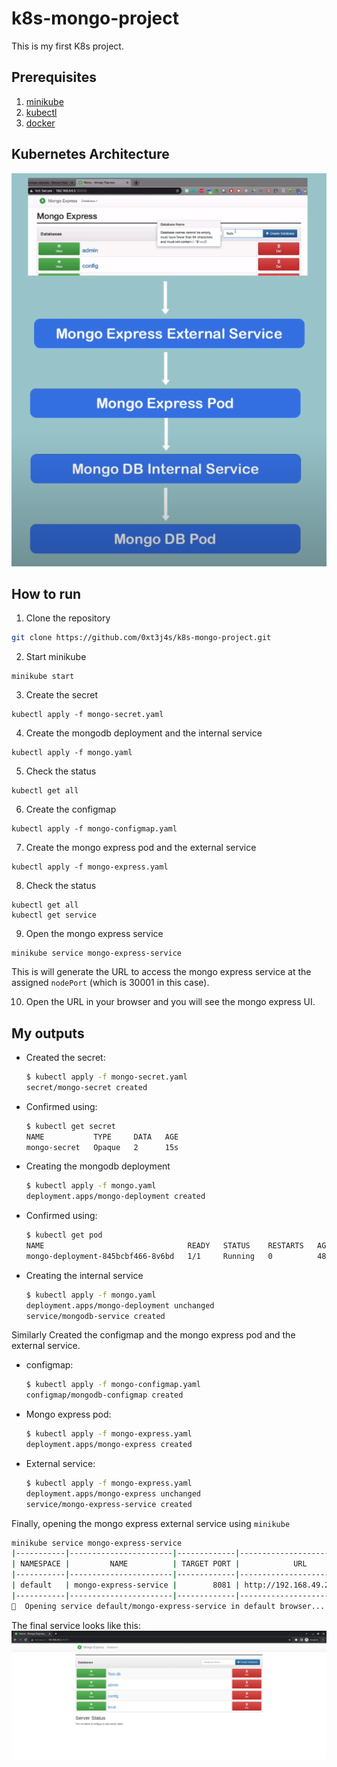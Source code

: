 # k8s-mongo-project

This is my first K8s project.

## Prerequisites
1. [minikube](https://minikube.sigs.k8s.io/docs/start/)
2. [kubectl](https://kubernetes.io/docs/tasks/tools/)
3. [docker](https://docs.docker.com/get-docker/)

## Kubernetes Architecture
![k8s architecture](./images/k8s_architecture.png)

## How to run
1. Clone the repository
```bash
git clone https://github.com/0xt3j4s/k8s-mongo-project.git
```
2. Start minikube
```
minikube start
```
3. Create the secret
```
kubectl apply -f mongo-secret.yaml
```
4. Create the mongodb deployment and the internal service
```
kubectl apply -f mongo.yaml
```
5. Check the status
```
kubectl get all
```
6. Create the configmap
```
kubectl apply -f mongo-configmap.yaml
```
7. Create the mongo express pod and the external service
```
kubectl apply -f mongo-express.yaml
```
8. Check the status
```
kubectl get all
kubectl get service
```
9. Open the mongo express service
```
minikube service mongo-express-service
```
This is will generate the URL to access the mongo express service at the assigned `nodePort` (which is 30001 in this case).

10. Open the URL in your browser and you will see the mongo express UI.

## My outputs
- Created the secret:
    ```bash
    $ kubectl apply -f mongo-secret.yaml
    secret/mongo-secret created
    ```

- Confirmed using:
    ```bash
    $ kubectl get secret                
    NAME           TYPE     DATA   AGE
    mongo-secret   Opaque   2      15s
    ```

- Creating the mongodb deployment
    ```bash
    $ kubectl apply -f mongo.yaml       
    deployment.apps/mongo-deployment created
    ```

- Confirmed using:
    ```bash
    $ kubectl get pod         
    NAME                                READY   STATUS    RESTARTS   AGE
    mongo-deployment-845bcbf466-8v6bd   1/1     Running   0          48s
    ```

- Creating the internal service
    ```bash
    $ kubectl apply -f mongo.yaml
    deployment.apps/mongo-deployment unchanged
    service/mongodb-service created
    ```

Similarly Created the configmap and the mongo express pod and the external service.
- configmap:
    ```bash
    $ kubectl apply -f mongo-configmap.yaml
    configmap/mongodb-configmap created
    ```

- Mongo express pod:
    ```bash
    $ kubectl apply -f mongo-express.yaml  
    deployment.apps/mongo-express created
    ```

- External service:
    ```bash
    $ kubectl apply -f mongo-express.yaml    
    deployment.apps/mongo-express unchanged
    service/mongo-express-service created
    ```


Finally, opening the mongo express external service using `minikube`
```bash
minikube service mongo-express-service
|-----------|-----------------------|-------------|---------------------------|
| NAMESPACE |         NAME          | TARGET PORT |            URL            |
|-----------|-----------------------|-------------|---------------------------|
| default   | mongo-express-service |        8081 | http://192.168.49.2:30001 |
|-----------|-----------------------|-------------|---------------------------|
🎉  Opening service default/mongo-express-service in default browser...
``` 

The final service looks like this:
![mongo-express](./images/mongo_express_service.png)